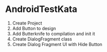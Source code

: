 # AndroidTestKata
1. Create Project
2. Add Button to design
3. Add Butterknife to compilation and init it
4. Create DialogFragment class
5. Create Dialog Fragment UI with Hide Button